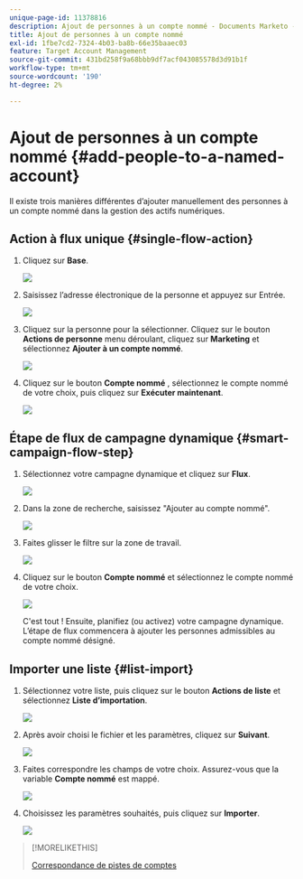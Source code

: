 ```yaml
---
unique-page-id: 11378816
description: Ajout de personnes à un compte nommé - Documents Marketo - Documentation du produit
title: Ajout de personnes à un compte nommé
exl-id: 1fbe7cd2-7324-4b03-ba8b-66e35baaec03
feature: Target Account Management
source-git-commit: 431bd258f9a68bbb9df7acf043085578d3d91b1f
workflow-type: tm+mt
source-wordcount: '190'
ht-degree: 2%

---
```


# Ajout de personnes à un compte nommé {#add-people-to-a-named-account}

Il existe trois manières différentes d’ajouter manuellement des personnes à un compte nommé dans la gestion des actifs numériques.

## Action à flux unique {#single-flow-action}

1. Cliquez sur **Base**.

   ![](assets/one-2.png)

1. Saisissez l’adresse électronique de la personne et appuyez sur Entrée.

   ![](assets/two.png)

1. Cliquez sur la personne pour la sélectionner. Cliquez sur le bouton **Actions de personne** menu déroulant, cliquez sur **Marketing** et sélectionnez **Ajouter à un compte nommé**.

   ![](assets/three.png)

1. Cliquez sur le bouton **Compte nommé** , sélectionnez le compte nommé de votre choix, puis cliquez sur **Exécuter maintenant**.

   ![](assets/four.png)

## Étape de flux de campagne dynamique {#smart-campaign-flow-step}

1. Sélectionnez votre campagne dynamique et cliquez sur **Flux**.

   ![](assets/five.png)

1. Dans la zone de recherche, saisissez &quot;Ajouter au compte nommé&quot;.

   ![](assets/six.png)

1. Faites glisser le filtre sur la zone de travail.

   ![](assets/seven.png)

1. Cliquez sur le bouton **Compte nommé** et sélectionnez le compte nommé de votre choix.

   ![](assets/eight.png)

   C&#39;est tout ! Ensuite, planifiez (ou activez) votre campagne dynamique. L’étape de flux commencera à ajouter les personnes admissibles au compte nommé désigné.

## Importer une liste {#list-import}

1. Sélectionnez votre liste, puis cliquez sur le bouton **Actions de liste** et sélectionnez **Liste d’importation**.

   ![](assets/nine.png)

1. Après avoir choisi le fichier et les paramètres, cliquez sur **Suivant**.

   ![](assets/ten.png)

1. Faites correspondre les champs de votre choix. Assurez-vous que la variable **Compte nommé** est mappé.

   ![](assets/eleven.png)

1. Choisissez les paramètres souhaités, puis cliquez sur **Importer**.

   ![](assets/twelve.png)

>[!MORELIKETHIS]
>
>[Correspondance de pistes de comptes](/help/marketo/product-docs/target-account-management/target/named-accounts/lead-to-account-matching.md)
